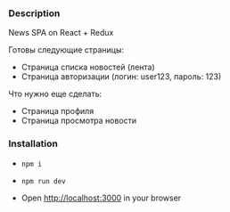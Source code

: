 ### Description

News SPA on React + Redux

Готовы следующие страницы:
- Страница списка новостей (лента)
- Страница авторизации (логин: user123, пароль: 123)

Что нужно еще сделать:
- Страница профиля
- Страница просмотра новости

### Installation

- `npm i`

- `npm run dev`

- Open [http://localhost:3000](http://localhost:3000) in your browser
